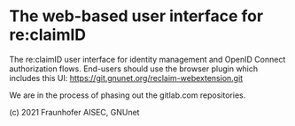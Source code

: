 # The web-based user interface for re:claimID
The re:claimID user interface for identity management and OpenID Connect authorization flows.
End-users should use the browser plugin which includes this UI: https://git.gnunet.org/reclaim-webextension.git

We are in the process of phasing out the gitlab.com repositories.

(c) 2021 Fraunhofer AISEC, GNUnet
